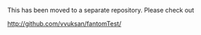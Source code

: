 This has been moved to a separate repository. Please check out

http://github.com/vvuksan/fantomTest/


